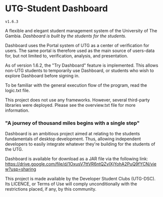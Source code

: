 # UTG-Student Dashboard
`v1.6.3`

A flexible and elegant student management system of the University of The Gambia.
_Dashboard is built by the students for the students._

Dashboard uses the Portal system of UTG as a center of verification for users.
The same portal is therefore used as the main source of users-data for,
 but not limited to, verification, analysis, and presentation.
 
As of version 1.6.2, the "Try Dashboard" feature is implemented.
This allows non-UTG students to temporarily use Dashboard,
or students who wish to explore Dashboard before signing in.

To be familiar with the general execution flow of the program, read the logic.txt file.

This project does not use any frameworks. However, several third-party libraries were deployed.
Please see the overview.txt file for more information.

### "A journey of thousand miles begins with a single step"
Dashboard is an ambitious project aimed at relating to the students fundamentals of desktop development.
Thus, allowing independent developers to easily integrate whatever they're building for the students of the UTG.

Dashboard is available for download as a JAR file via the following link:
https://drive.google.com/file/d/1OxusV7ttVR6ntQZvlXjYohA2PuQ9fYCN/view?usp=sharing

This project is made available by the Developer Student Clubs (UTG-DSC).
Its LICENCE, or Terms of Use will comply unconditionally with the restrictions placed,
if any, by this community.
